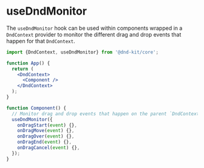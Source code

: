 # useDndMonitor

The `useDndMonitor` hook can be used within components wrapped in a `DndContext` provider to monitor the different drag and drop events that happen for that `DndContext`.

```jsx
import {DndContext, useDndMonitor} from '@dnd-kit/core';

function App() {
  return (
    <DndContext>
      <Component />
    </DndContext>
  );
}

function Component() {
  // Monitor drag and drop events that happen on the parent `DndContext` provider
  useDndMonitor({
    onDragStart(event) {},
    onDragMove(event) {},
    onDragOver(event) {},
    onDragEnd(event) {},
    onDragCancel(event) {},
  });
}
```



